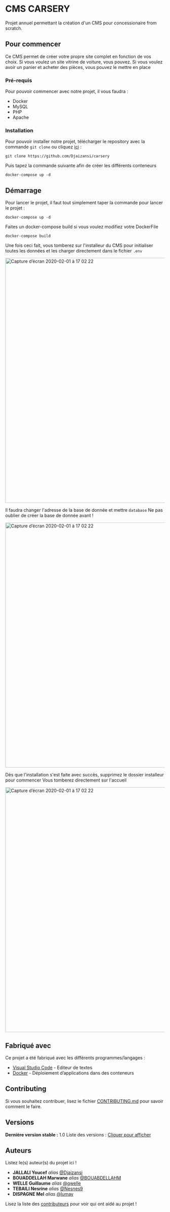 # CMS CARSERY

Projet annuel permettant la création d'un CMS pour concessionaire from scratch.

## Pour commencer

Ce CMS permet de créer votre propre site complet en fonction de vos choix. Si vous voulez un site vitrine de voiture, vous pouvez. Si vous voulez avoir un panier et acheter des pièces, vous pouvez le mettre en place

### Pré-requis

Pour pouvoir commencer avec notre projet, il vous faudra : 

- Docker
- MySQL
- PHP
- Apache

### Installation

Pour pouvoir installer notre projet, télécharger le repository avec la commande ``git clone`` ou cliquez [ici](https://github.com/Djaizansi/carsery/archive/master.zip) :

```git
git clone https://github.com/Djaizansi/carsery
```
Puis tapez la commande suivante afin de créer les différents conteneurs

```docker
docker-compose up -d
```

## Démarrage

Pour lancer le projet, il faut tout simplement taper la commande pour lancer le projet : 

```docker
docker-compose up -d
```

Faites un docker-compose build si vous voulez modifiez votre DockerFile

```docker
docker-compose build
```

Une fois ceci fait, vous tomberez sur l'installeur du CMS pour initialiser toutes les données et les charger directement dans le fichier ```.env```

<img width="773" alt="Capture d’écran 2020-02-01 à 17 02 22" src="https://user-images.githubusercontent.com/52085560/87892526-9338a400-ca3d-11ea-835e-8e7321e94f1e.png">

Il faudra changer l'adresse de la base de donnée et mettre ```database```
Ne pas oublier de créer la base de donnée avant !

<img width="773" alt="Capture d’écran 2020-02-01 à 17 02 22" src="https://user-images.githubusercontent.com/52085560/87892855-86688000-ca3e-11ea-9ff3-1f3811004ed4.png">

Dès que l'installation s'est faite avec succès, supprimez le dossier installeur pour commencer
Vous tomberez directement sur l'accueil

<img width="773" alt="Capture d’écran 2020-02-01 à 17 02 22" src="https://user-images.githubusercontent.com/52085560/87891836-a6e30b00-ca3b-11ea-97f6-710a38f91910.png">


## Fabriqué avec

Ce projet a été fabriqué avec les différents programmes/langages : 

* [Visual Studio Code](https://code.visualstudio.com) - Editeur de textes
* [Docker](https://docs.docker.com/docker-for-mac/install/) - Déploiement d’applications dans des conteneurs

## Contributing

Si vous souhaitez contribuer, lisez le fichier [CONTRIBUTING.md](https://github.com/Djaizansi/git_projet/blob/master/CONTRIBUTING.md) pour savoir comment le faire.

## Versions
**Dernière version stable :** 1.0
Liste des versions : [Cliquer pour afficher](https://github.com/Djaizansi/git_projet/tags)

## Auteurs
Listez le(s) auteur(s) du projet ici !
* **JALLALI Youcef** _alias_ [@Djaizansi](https://github.com/Djaizansi)
* **BOUADDELLAH Marwane** _alias_ [@BOUABDELLAHM](https://github.com/BOUABDELLAHM)
* **WELLE Guillaume** _alias_ [@gwelle](https://github.com/gwelle)
* **TEBAILI Nesrine** _alias_ [@Nesnes9](https://github.com/Nesnes9)
* **DISPAGNE Mel** _alias_ [@lumay](https://github.com/lumay)

Lisez la liste des [contributeurs](https://github.com/Djaizansi/git_projet/blob/master/CONTRIBUTORS.md) pour voir qui ont aidé au projet !
